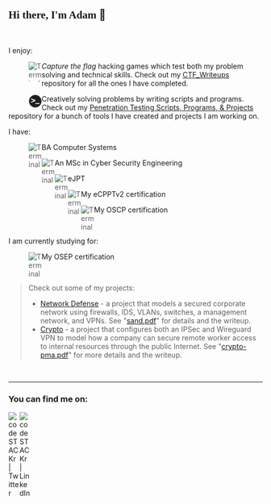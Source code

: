 ## <span style="font-family:Papyrus">Hi there, I'm Adam</span> :wave:

<br>

I enjoy:
><img align="left" alt="Terminal" width="26px" height="40px" src="https://github.com/FortAwesome/Font-Awesome/blob/master/svgs/solid/network-wired.svg" />
*Capture the flag* hacking games which test both my problem solving and technical skills. Check out my <a href="https://github.com/Adam-Goss/CTF_writeups">CTF_Writeups</a> repository for all the ones I have completed.
><img align="left" alt="Terminal" width="26px" src="https://raw.githubusercontent.com/github/explore/80688e429a7d4ef2fca1e82350fe8e3517d3494d/topics/terminal/terminal.png" />
Creatively solving problems by writing scripts and programs. Check out my <a href="https://github.com/Adam-Goss/https://github.com/Adam-Goss/pentest_scripts"> Penetration Testing Scripts, Programs, & Projects</a> repository for a bunch of tools I have created and projects I am working on.

I have:
><img align="left" alt="Terminal" width="26px" src="https://github.com/FortAwesome/Font-Awesome/blob/master/svgs/solid/graduation-cap.svg" />
BA Computer Systems
><img align="left" alt="Terminal" width="26px" src="https://github.com/FortAwesome/Font-Awesome/blob/master/svgs/solid/graduation-cap.svg" />
An MSc in Cyber Security Engineering 
><img align="left" alt="Terminal" width="26px" src="https://raw.githubusercontent.com/FortAwesome/Font-Awesome/master/svgs/solid/scroll.svg" />
eJPT
><img align="left" alt="Terminal" width="26px" src="https://raw.githubusercontent.com/FortAwesome/Font-Awesome/master/svgs/solid/scroll.svg" />
My eCPPTv2 certification
><img align="left" alt="Terminal" width="26px" src="https://github.com/FortAwesome/Font-Awesome/blob/master/svgs/solid/scroll.svg" />
My OSCP certification

<br>

I am currently studying for:
><img align="left" alt="Terminal" width="26px" src="https://github.com/FortAwesome/Font-Awesome/blob/master/svgs/solid/calendar-alt.svg" />
My OSEP certification


<br>

> Check out some of my projects:
> <ul>
>   <li><a href="https://github.com/Adam-Goss/network_defense">Network Defense</a> - a project that models a secured corporate network using firewalls, IDS, VLANs, switches, a management network, and VPNs. See "<a href="https://github.com/Adam-Goss/network_defense/blob/main/sand.pdf">sand.pdf</a>" for details and the writeup.</li>
>   <li><a href="https://github.com/Adam-Goss/crypto">Crypto</a> - a project that configures both an IPSec and Wireguard VPN to model how a company can secure remote worker access to internal resources through the public Internet. See "<a href="https://github.com/Adam-Goss/crypto/blob/main/crypto-pma.pdf">crypto-pma.pdf</a>" for more details and the writeup.</li>
> </ul>

<br>

---

### You can find me on:
  [<img align="left" alt="codeSTACKr | Twitter" width="22px" src="https://cdn.jsdelivr.net/npm/simple-icons@v3/icons/twitter.svg" />](https://twitter.com/gossy_84)
  [<img align="left" alt="codeSTACKr | LinkedIn" width="22px" src="https://cdn.jsdelivr.net/npm/simple-icons@v3/icons/linkedin.svg" />](https://www.linkedin.com/in/AdamGoss1/)

